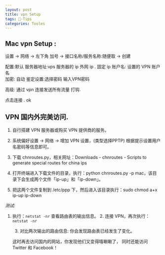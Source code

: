 ```yaml
---
layout: post
title: vpn Setup  
tags: -Tips
categories: Tooles
---
```




## Mac vpn Setup :

设置 
  →  网络 
→ 左下角 加号 
  → 接口名称/服务名称:随便取 
→ 创建 

配置:默认
服务器地址:vps 服务器的 ip 外网 ip . 固定 ip
账户名: 设置的 VPN 账户名  
加密: 自动
鉴定设置:选择密码   输入VPN密码

高级: 通过 vpn 连接发送所有流量  打钩.

点击连接 . ok



## VPN 国内外完美访问.

1. 自行搭建 VPN 服务器或购买 VPN 提供商的服务。

2. 系统偏好设置 
	→ 网络 
	→ 增加 VPN 设置，(类型选择PPTP)
	根据提示设置用户名密码等信息即可。

3. 下载 chnroutes.py，相关网址：Downloads - chnroutes - Scripts to generate special routes for china ips

4. 打开终端进入下载文件的目录，执行：python chnroutes.py -p mac，该目录下会生成两个文件「ip-up」和「ip-down」。

5. 把这两个文件复制到 /etc/ppp 下，然后进入该目录执行：sudo chmod a+x ip-up ip-down


*测试:*
1. 执行：`netstat -nr` 查看路由表的输出信息。
	2. 连接 VPN，再次执行：`netstat -nr`

	3. 对比两次输出的路由信息: 你会发现路由表已经发生了变化。

	这时再去访问国内的网站，你发现他们又变得嘻唰唰了，
	同时还能访问 Twitter 和 Facebook！


























